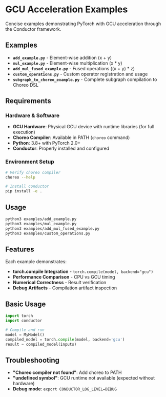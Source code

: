 # GCU Acceleration Examples

Concise examples demonstrating PyTorch with GCU acceleration through the Conductor framework.

## Examples

- **`add_example.py`** - Element-wise addition (x + y)
- **`mul_example.py`** - Element-wise multiplication (x * y)
- **`add_mul_fused_example.py`** - Fused operations ((x + y) * z)
- **`custom_operations.py`** - Custom operator registration and usage
- **`subgraph_to_choreo_example.py`** - Complete subgraph compilation to Choreo DSL

## Requirements

### Hardware & Software
- **GCU Hardware**: Physical GCU device with runtime libraries (for full execution)
- **Choreo Compiler**: Available in PATH (`choreo` command)
- **Python**: 3.8+ with PyTorch 2.0+
- **Conductor**: Properly installed and configured

### Environment Setup
```bash
# Verify choreo compiler
choreo --help

# Install conductor
pip install -e .
```

## Usage

```bash
python3 examples/add_example.py
python3 examples/mul_example.py
python3 examples/add_mul_fused_example.py
python3 examples/custom_operations.py
```

## Features

Each example demonstrates:
- **torch.compile Integration** - `torch.compile(model, backend="gcu")`
- **Performance Comparison** - CPU vs GCU timing
- **Numerical Correctness** - Result verification
- **Debug Artifacts** - Compilation artifact inspection

## Basic Usage

```python
import torch
import conductor

# Compile and run
model = MyModel()
compiled_model = torch.compile(model, backend='gcu')
result = compiled_model(inputs)
```

## Troubleshooting

- **"Choreo compiler not found"**: Add choreo to PATH
- **"undefined symbol"**: GCU runtime not available (expected without hardware)
- **Debug mode**: `export CONDUCTOR_LOG_LEVEL=DEBUG`
